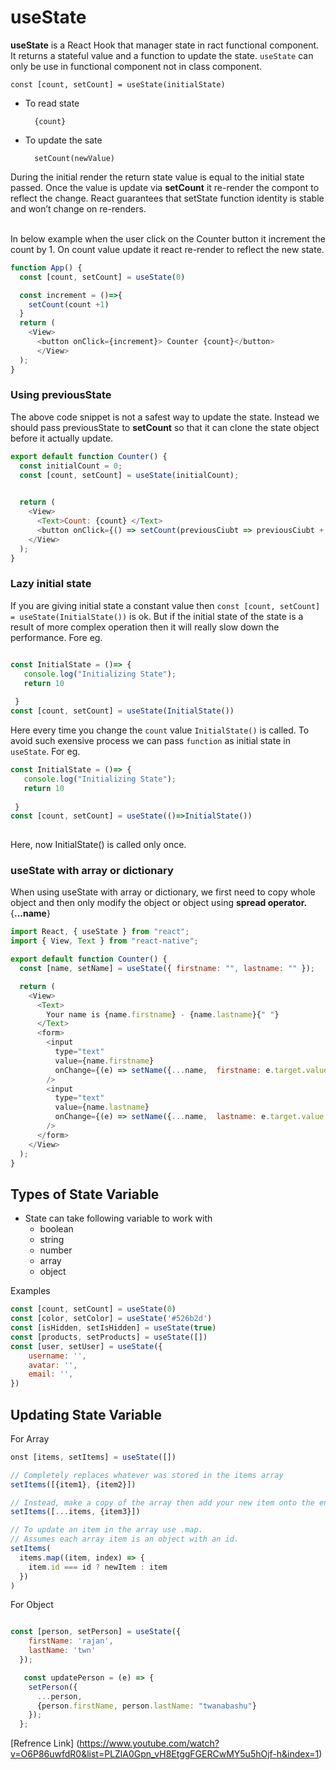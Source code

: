 # useState

**useState** is a React Hook that manager state in ract functional component.  It returns a stateful value and a function to update the state. `useState` can only be use in functional component not in class component. 

    const [count, setCount] = useState(initialState)

- To read state

        {count}

- To update the sate

        setCount(newValue)

During the initial render the return state value is equal to the initial state passed. Once the value is update via **setCount** it re-render the compont to reflect the change. React guarantees that setState function identity is stable and won’t change on re-renders.

<br>
In below example when the user click on the Counter button it increment the count by 1. On count value update it react re-render to reflect the new state.

```js
function App() {
  const [count, setCount] = useState(0)

  const increment = ()=>{
    setCount(count +1)
  }
  return (
    <View>
      <button onClick={increment}> Counter {count}</button>
      </View>
  );
}
```

### Using previousState

The above code snippet is not a safest way to update the state. Instead we should pass previousState to **setCount** so that it  can clone the state object before it actually update.

```js
export default function Counter() {
  const initialCount = 0;
  const [count, setCount] = useState(initialCount);

  
  return (
    <View>
      <Text>Count: {count} </Text>
      <button onClick={() => setCount(previousCiubt => previousCiubt + 1)}> increment</button>
    </View>
  );
}

```
### Lazy initial state

If you are giving initial state a constant value then `const [count, setCount] = useState(InitialState())` is ok. But if the initial state of the state is a result of more complex operation then it will really slow down the performance. Fore eg.

 ```javascript

const InitialState = ()=> {
    console.log("Initializing State");
    return 10
    
  }
const [count, setCount] = useState(InitialState())

 ``` 

 Here every time you change the `count` value `InitialState()` is called. To avoid such exensive process we can pass `function` as initial state in `useState`. For eg.

 ```javascript
const InitialState = ()=> {
    console.log("Initializing State");
    return 10
    
  }
const [count, setCount] = useState(()=>InitialState())
  
 ```

 Here, now InitialState() is called only once.



### useState with array or dictionary

When using useState with array or dictionary, we first need to copy whole object and then only modify the object or object using **spread operator.** {**...name**}

```js
import React, { useState } from "react";
import { View, Text } from "react-native";

export default function Counter() {
  const [name, setName] = useState({ firstname: "", lastname: "" });

  return (
    <View>
      <Text>
        Your name is {name.firstname} - {name.lastname}{" "}
      </Text>
      <form>
        <input
          type="text"
          value={name.firstname}
          onChange={(e) => setName({...name,  firstname: e.target.value })}
        />
        <input
          type="text"
          value={name.lastname}
          onChange={(e) => setName({...name,  lastname: e.target.value })}
        />
      </form>
    </View>
  );
}
```

## Types of State Variable

- State can take following variable to work with
  - boolean
  - string
  - number
  - array
  - object


Examples

```javascript 
const [count, setCount] = useState(0)
const [color, setColor] = useState('#526b2d')
const [isHidden, setIsHidden] = useState(true)
const [products, setProducts] = useState([])
const [user, setUser] = useState({
    username: '',
    avatar: '',
    email: '',
})
```

## Updating State Variable

For Array
```javascript
onst [items, setItems] = useState([])

// Completely replaces whatever was stored in the items array
setItems([{item1}, {item2}])

// Instead, make a copy of the array then add your new item onto the end
setItems([...items, {item3}])

// To update an item in the array use .map. 
// Assumes each array item is an object with an id.
setItems(
  items.map((item, index) => {
    item.id === id ? newItem : item
  })
)
```


For Object

```javascript

const [person, setPerson] = useState({
    firstName: 'rajan',
    lastName: 'twn'
  });

   const updatePerson = (e) => {
    setPerson({
      ...person,
      {person.firstName, person.lastName: "twanabashu"}
    });
  };
```

[Refrence Link] (https://www.youtube.com/watch?v=O6P86uwfdR0&list=PLZlA0Gpn_vH8EtggFGERCwMY5u5hOjf-h&index=1)
